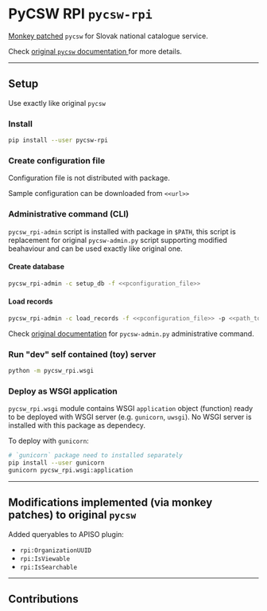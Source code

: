 # PyCSW RPI `pycsw-rpi`

[Monkey patched](https://en.wikipedia.org/wiki/Monkey_patch) `pycsw` for Slovak national catalogue service. 

Check [original `pycsw` documentation ](https://docs.pycsw.org/en/2.6.1/index.html) for more details.

---

## Setup

Use exactly like original `pycsw`

### Install

```bash
pip install --user pycsw-rpi
```

### Create configuration file

Configuration file is not distributed with package. 

Sample configuration can be downloaded from `<<url>>`

### Administrative command (CLI)

`pycsw_rpi-admin` script is installed with package in `$PATH`, this script is replacement for original `pycsw-admin.py` script supporting modified beahaviour and can be used exactly like original one.

#### Create database

```bash
pycsw_rpi-admin -c setup_db -f <<pconfiguration_file>>
```

#### Load records

```bash
pycsw_rpi-admin -c load_records -f <<pconfiguration_file>> -p <<path_to_records_directory>>
```

Check [original documentation](https://docs.pycsw.org/en/2.6.1/administration.html) for `pycsw-admin.py` administrative command.

### Run "dev" self contained (toy) server

```bash
python -m pycsw_rpi.wsgi
```

### Deploy as WSGI application

`pycsw_rpi.wsgi` module contains WSGI `application` object (function) ready to be deployed with WSGI server (e.g. `gunicorn`, `uwsgi`). No WSGI server is installed with this package as dependecy. 

To deploy with `gunicorn`:

```bash
# `gunicorn` package need to installed separately
pip install --user gunicorn
gunicorn pycsw_rpi.wsgi:application
```

---

## Modifications implemented (via monkey patches) to original `pycsw`

Added queryables to APISO plugin:
- `rpi:OrganizationUUID`
- `rpi:IsViewable`
- `rpi:IsSearchable`

---

## Contributions

